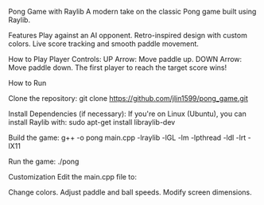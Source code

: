 Pong Game with Raylib
A modern take on the classic Pong game built using Raylib.

Features
Play against an AI opponent.
Retro-inspired design with custom colors.
Live score tracking and smooth paddle movement.

How to Play
Player Controls:
UP Arrow: Move paddle up.
DOWN Arrow: Move paddle down.
The first player to reach the target score wins!

How to Run

Clone the repository:
git clone https://github.com/jlin1599/pong_game.git

Install Dependencies (if necessary):
If you're on Linux (Ubuntu), you can install Raylib with:
sudo apt-get install libraylib-dev

Build the game:
g++ -o pong main.cpp -lraylib -lGL -lm -lpthread -ldl -lrt -lX11

Run the game:
./pong

Customization
Edit the main.cpp file to:

Change colors.
Adjust paddle and ball speeds.
Modify screen dimensions.


